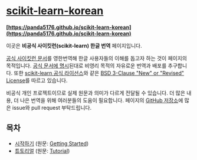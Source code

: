 # [scikit-learn-korean](https://panda5176.github.io/scikit-learn-korean)
**[https://panda5176.github.io/scikit-learn-korean](https://panda5176.github.io/scikit-learn-korean)**

이곳은 **비공식 사이킷런(scikit-learn) 한글 번역** 페이지입니다.

[공식 사이킷런 문서](https://scikit-learn.org/)를 영한번역해 한글 사용자들의 이해를 돕고자 하는 것이 페이지의 목적입니다. [공식 문서에 명시](https://scikit-learn.org/dev/related_projects.html#translations-of-scikit-learn-documentation)된대로 비영리 목적의 자유로운 번역과 배포를 추구합니다. 또한 [scikit-learn 공식 라이선스](https://github.com/scikit-learn/scikit-learn/blob/main/COPYING)와 같은 [BSD 3-Clause "New" or "Revised" License](https://github.com/panda5176/scikit-learn-korean/blob/main/LICENSE)를 따르고 있습니다.

비공식 개인 프로젝트이므로 실제 원문과 의미가 다르게 전달될 수 있습니다. 더 많은 내용, 더 나은 번역을 위해 여러분들의 도움이 필요합니다. 페이지의 [GitHub 저장소](https://github.com/panda5176/scikit-learn-korean)에 많은 issue와 pull request 부탁드립니다.

## 목차
- [시작하기](getting_started) (원문: [Getting Started](https://scikit-learn.org/stable/getting_started.html))
- [튜토리얼](tutorial/index) (원문: [Tutorial](https://scikit-learn.org/stable/tutorial/index.html))